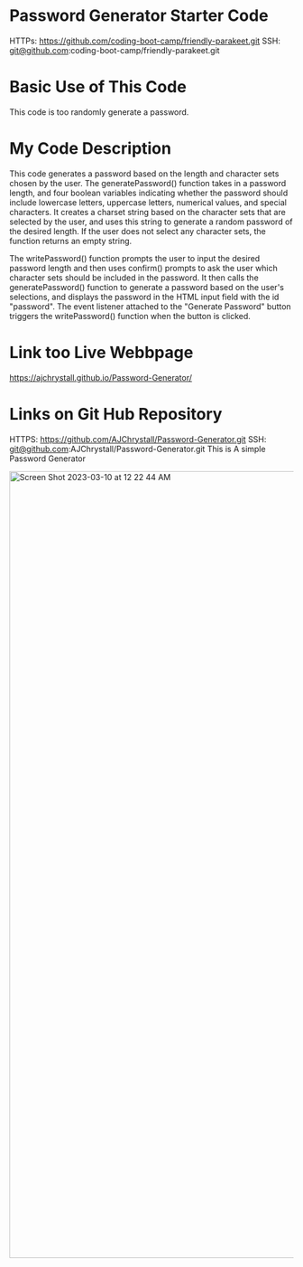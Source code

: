 # Password Generator Starter Code
HTTPs: https://github.com/coding-boot-camp/friendly-parakeet.git 
SSH: git@github.com:coding-boot-camp/friendly-parakeet.git 

# Basic Use of This Code
This code is too randomly generate a password. 

# My Code Description 
This code generates a password based on the length and character sets chosen by the user. The generatePassword() function takes in a password length, and four boolean variables indicating whether the password should include lowercase letters, uppercase letters, numerical values, and special characters. It creates a charset string based on the character sets that are selected by the user, and uses this string to generate a random password of the desired length. If the user does not select any character sets, the function returns an empty string.

The writePassword() function prompts the user to input the desired password length and then uses confirm() prompts to ask the user which character sets should be included in the password. It then calls the generatePassword() function to generate a password based on the user's selections, and displays the password in the HTML input field with the id "password". The event listener attached to the "Generate Password" button triggers the writePassword() function when the button is clicked.
# Link too Live Webbpage 
https://ajchrystall.github.io/Password-Generator/ 
# Links on Git Hub Repository 
HTTPS: https://github.com/AJChrystall/Password-Generator.git 
SSH: git@github.com:AJChrystall/Password-Generator.git This is A simple Password Generator 
 
 
 <img width="1392" alt="Screen Shot 2023-03-10 at 12 22 44 AM" src="https://user-images.githubusercontent.com/122951154/224035974-f2fba769-6159-44c6-a31c-5a143c52c0f2.png">
